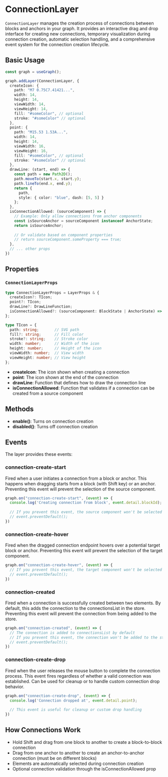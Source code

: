 # ConnectionLayer

`ConnectionLayer` manages the creation process of connections between blocks and anchors in your graph. It provides an interactive drag and drop interface for creating new connections, temporary visualization during connection creation, automatic selection handling, and a comprehensive event system for the connection creation lifecycle.

## Basic Usage

```typescript
const graph = useGraph();

graph.addLayer(ConnectionLayer, {
  createIcon: {
    path: "M7 0.75C7.41421...",
    width: 14,
    height: 14,
    viewWidth: 14,
    viewHeight: 14,
    fill: "#someColor", // optional
    stroke: "#someColor" // optional
  },
  point: {
    path: "M15.53 1.53A...",
    width: 14,
    height: 14,
    viewWidth: 16,
    viewHeight: 16,
    fill: "#someColor", // optional
    stroke: "#someColor" // optional
  },
  drawLine: (start, end) => {
    const path = new Path2D();
    path.moveTo(start.x, start.y);
    path.lineTo(end.x, end.y);
    return {
      path,
      style: { color: "blue", dash: [5, 5] }
    };
  },
  isConnectionAllowed: (sourceComponent) => {
    // Example: Only allow connections from anchor components
    const isSourceAnchor = sourceComponent instanceof AnchorState;
    return isSourceAnchor;
    
    // Or validate based on component properties
    // return sourceComponent.someProperty === true;
  },
  // ... other props
})
```

## Properties

### `ConnectionLayerProps`

```typescript
type ConnectionLayerProps = LayerProps & {
  createIcon?: TIcon;
  point?: TIcon;
  drawLine?: DrawLineFunction;
  isConnectionAllowed?: (sourceComponent: BlockState | AnchorState) => boolean;
};

type TIcon = {
  path: string;       // SVG path
  fill?: string;      // Fill color
  stroke?: string;    // Stroke color
  width: number;      // Width of the icon
  height: number;     // Height of the icon
  viewWidth: number;  // View width
  viewHeight: number; // View height
};
```

- **createIcon**: The icon shown when creating a connection
- **point**: The icon shown at the end of the connection
- **drawLine**: Function that defines how to draw the connection line
- **isConnectionAllowed**: Function that validates if a connection can be created from a source component

## Methods

- **enable()**: Turns on connection creation
- **disabled()**: Turns off connection creation

## Events

The layer provides these events:

### connection-create-start

Fired when a user initiates a connection from a block or anchor. This happens when dragging starts from a block (with Shift key) or an anchor. Preventing this event will prevent the selection of the source component.

```typescript
graph.on("connection-create-start", (event) => {
  console.log('Creating connection from block', event.detail.blockId);
  
  // If you prevent this event, the source component won't be selected
  // event.preventDefault();
})
```

### connection-create-hover

Fired when the dragged connection endpoint hovers over a potential target block or anchor. Preventing this event will prevent the selection of the target component.

```typescript
graph.on("connection-create-hover", (event) => {
  // If you prevent this event, the target component won't be selected
  // event.preventDefault();
})
```

### connection-created

Fired when a connection is successfully created between two elements. By default, this adds the connection to the connectionsList in the store. Preventing this event will prevent the connection from being added to the store.

```typescript
graph.on("connection-created", (event) => {
  // The connection is added to connectionsList by default
  // If you prevent this event, the connection won't be added to the store
  // event.preventDefault();
})
```

### connection-create-drop

Fired when the user releases the mouse button to complete the connection process. This event fires regardless of whether a valid connection was established. Can be used for cleanup or to handle custom connection drop behavior.

```typescript
graph.on("connection-create-drop", (event) => {
  console.log('Connection dropped at', event.detail.point);
  
  // This event is useful for cleanup or custom drop handling
})
```

## How Connections Work

- Hold Shift and drag from one block to another to create a block-to-block connection
- Drag from one anchor to another to create an anchor-to-anchor connection (must be on different blocks)
- Elements are automatically selected during connection creation
- Optional connection validation through the isConnectionAllowed prop
